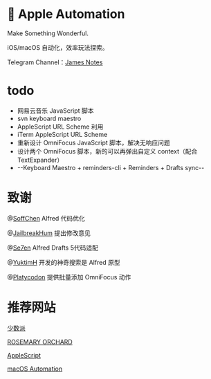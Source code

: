 #  Apple Automation

Make Something Wonderful.  

iOS/macOS 自动化，效率玩法探索。

Telegram Channel：[James Notes](https://t.me/JamesNotes)

# todo
 
 - 网易云音乐 JavaScript 脚本
 - svn keyboard maestro
 - AppleScript URL Scheme 利用
 - iTerm AppleScript URL Scheme
 - 重新设计 OmniFocus JavaScript 脚本，解决无响应问题
 - 设计两个 OmniFocus 脚本，新的可以再弹出自定义 context（配合 TextExpander）
 - --Keyboard Maestro + reminders-cli + Reminders + Drafts sync--
 
# 致谢

@[SoffChen](https://github.com/soffchen) Alfred 代码优化

@[JailbreakHum](https://sspai.com/user/681230/updates) 提出修改意见

@[Se7en]() Alfred Drafts 5代码适配

@[YuktimH](https://sspai.com/user/47944/updates) 开发的神奇搜索是 Alfred 原型

@[Platycodon](https://sspai.com/user/714505/updates) 提供批量添加 OmniFocus 动作

# 推荐网站
[少数派](https://sspai.com)

[ROSEMARY ORCHARD](https://www.rosemaryorchard.com/blog)

[AppleScript](https://learnomnifocus.com)

[macOS Automation](https://macosxautomation.com/applescript/index.html)

